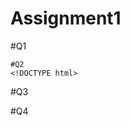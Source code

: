 # Assignment1
#Q1
        <script>  
    var arr=[0,-1,4];  
    var result=arr.sort(function compare(a,b)  
    {  
      return b-a;  
    });  
    document.writeln(result);  
    </script>  
    
    
    
    #Q2
    <!DOCTYPE html>
<html>
<body>
<script>
   var num= window.prompt("Enter your number: "); 
  // var num = 5;
   document.write("Number = "+num+"<br>");
   if(num % 2 == 0) {
      document.write('Number is even!');
   } else {
      document.write('Number is odd!');
   }
</script>
</body>
</html>



#Q3
<body>
<script>
 function rightTriangle(n) {
  for (var i = 0; i <= n; i++) {
    for (var j = n - 1; j >= i; j--) {
      document.write('*');
    }
    document.write('<br>');
  }
}
rightTriangle(5);
</script>
</body>
</html>







#Q4
<html>
<body>
<script type="text/javascript">
   newEmail = function (email) {
      var split = email.split("@");
      var split1 = split[0];
      var avg = split1.length / 2;
      split1 = split1.substring(0, (split1.length - avg));
      split2 = split[1];
      return split1 + "...@" + split2;
   };
   document.write(newEmail("@gmail.com"));
</script>
</body>
</html>





<!DOCTYPE html>
<html>
<title>Web Page Design</title>
<head>
<script>
function capitalize(str) {
   var splitStr = str.toLowerCase().split(' ');
   for (var i = 0; i < splitStr.length; i++) {
       // You do not need to check if i is larger than splitStr length, as your for does that for you
       // Assign it back to the array
       splitStr[i] = splitStr[i].charAt(0).toUpperCase() + splitStr[i].substring(1);     
   }
   // Directly return the joined string
   return splitStr.join(' '); 
}

document.write(capitalize("Hi From Skillsanta"));
</script>
</head>
<body>
</body>
</html>
